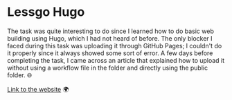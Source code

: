 # Lessgo Hugo 

The task was quite interesting to do since I learned how to do basic web building using Hugo, which I had not heard of before. The only blocker I faced during this task was uploading it through GitHub Pages; I couldn't do it properly since it always showed some sort of error. A few days before completing the task, I came across an article that explained how to upload it without using a workflow file in the folder and directly using the public folder. 🌐

[Link to the website](https://angrezichatterbox.github.io) 🌍

